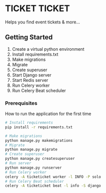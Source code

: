 # TICKET TICKET

Helps you find event tickets & more...

## Getting Started

1. Create a virtual python environment
2. Install requirements.txt
3. Make migrations
4. Migrate
5. Create superuser
6. Start Django server
7. Start Redis server
8. Run Celery worker
9. Run Celery Beat scheduler

### Prerequisites

How to run the application for the first time

```bash
# Install requirements
pip install -r requirements.txt

# Make migrations
python manage.py makemigrations
# Migrate
python manage.py migrate
# Create superuser
python manage.py createsuperuser
# Run server
python manage.py runserver
# Run Celery worker
celery -A ticketicket worker -l INFO -P solo
# Run Celery Beat scheduler
celery -A ticketicket beat -l info -S django